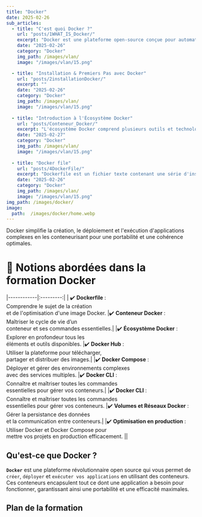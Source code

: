 ```yaml
---
title: "Docker"
date: 2025-02-26
sub_articles:
  - title: "C'est quoi Docker ?"
    url: "posts/1WHAT_IS_Docker/"
    excerpt: "Docker est une plateforme open-source conçue pour automatiser le déploiement,"
    date: "2025-02-26"
    category: "Docker"
    img_path: /images/vlan/
    image: "/images/vlan/15.png"

  - title: "Installation & Premiers Pas avec Docker"
    url: "posts/2installationDocker/"
    excerpt: ""
    date: "2025-02-26"
    category: "Docker"
    img_path: /images/vlan/
    image: "/images/vlan/15.png"
    
  - title: "Introduction à l'Écosystème Docker"
    url: "posts/Conteneur_Docker/"
    excerpt: "L'écosystème Docker comprend plusieurs outils et technologies permettant de créer, déployer, gérer et orchestrer des conteneurs."
    date: "2025-02-27"
    category: "Docker"
    img_path: /images/vlan/
    image: "/images/vlan/15.png"     
  
  - title: "Docker file"
    url: "posts/4DockerFile/"
    excerpt: "Dockerfile est un fichier texte contenant une série d'instructions permettant de créer automatiquement une image Docker"
    date: "2025-02-26"
    category: "Docker"
    img_path: /images/vlan/
    image: "/images/vlan/15.png"
img_path: /images/docker/
image:
  path:  /images/docker/home.webp
---
```


Docker simplifie la création, le déploiement et l'exécution d'applications complexes en les conteneurisant pour une portabilité et une cohérence optimales.

# 🚀 Notions abordées dans la formation Docker  




|------------|:---------:|
| ✔️ **Dockerfile** : <br> Comprendre le sujet de la création <br> et de l'optimisation d'une image Docker.   |✔️ **Conteneur Docker** : <br>Maîtriser le cycle de vie d’un <br> conteneur et ses commandes essentielles.|
|✔️ **Écosystème Docker** :<br> Explorer en profondeur tous les  <br> éléments et outils disponibles.  |✔️ **Docker Hub** :<br> Utiliser la plateforme pour télécharger, <br> partager et distribuer des images.|
|✔️ **Docker Compose** :<br> Déployer et gérer des environnements complexes <br> avec des services multiples.  |✔️ **Docker CLI** :<br> Connaître et maîtriser toutes les commandes <br> essentielles pour gérer vos conteneurs.|
|✔️ **Docker CLI** :<br> Connaître et maîtriser toutes les commandes <br> essentielles pour gérer vos conteneurs. |✔️ **Volumes et Réseaux Docker** : <br>Gérer la persistance des données <br> et la communication entre conteneurs.|
|✔️ **Optimisation en production** : <br>Utiliser Docker et Docker Compose pour <br> mettre vos projets en production efficacement. ||


## **Qu'est-ce que Docker ?**
**`Docker`** est une plateforme révolutionnaire open source qui vous permet de `créer`, `déployer` et `exécuter vos applications` en utilisant des conteneurs. Ces conteneurs encapsulent tout ce dont une application a besoin pour fonctionner, garantissant ainsi une portabilité et une efficacité maximales.


## Plan de la formation












